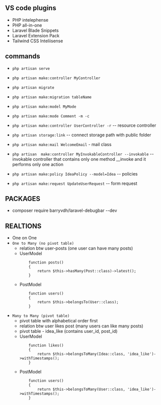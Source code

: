## VS code plugins
- PHP intelephense
- PHP all-in-one
- Laravel Blade Snippets
- Laravel Extension Pack
- Tailwind CSS Inteliisense

## commands

- `php artisan serve`
- `php artisan make:controller MyController`
- `php artisan migrate`
- `php artisan make:migration tableName`
- `php artisan make:model MyMode`
- `php artisan make:mode Comment -m -c` 
- `php artisan make:controller UserController -r` -- resource controller
- `php artisan storage:link` -- connect storage path with public folder
- `php artisan make:mail WelcomeEmail` - mail class
- `php artisan  make:controller MyInvokableController --invokable` -- invokable controller that contains only one method __invoke and it performs only one action
- `php artisan make:policy IdeaPolicy --model=Idea` -- policies

- `php artisan make:request UpdateUserRequest` -- form request

## PACKAGES

- composer require barryvdh/laravel-debugbar --dev

## REALTIONS
- One on One
- `One to Many (no pivot table)`
    - relation btw user-posts (one user can have many posts)
    - UserModel
        ```
            function posts()
            {
                return $this->hasMany(Post::class)->latest();
            }
        ```
    - PostModel
        ```
            function users()
            {
                return $this->belongsTo(User::class);
            }
        ```
- `Many to Many (pivot table)`
    - pivot table with alphabetical order first
    - relation btw user likes post (many users can like many posts)
    - pivot table - idea_like (contains user_id, post_id)
    - UserModel
        ```
            function likes()
            {
                return $this->belongsToMany(Idea::class, 'idea_like')->withTimestamps();
            }
        ```
    - PostModel
        ```
            function users()
            {
                return $this->belongsToMany(User::class, 'idea_like')->withTimestamps();
            }
        ```